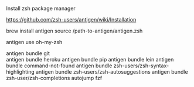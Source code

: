 Install zsh package manager

https://github.com/zsh-users/antigen/wiki/Installation

brew install antigen
source /path-to-antigen/antigen.zsh

antigen use oh-my-zsh

antigen bundle git                              
antigen bundle heroku
antigen bundle pip
antigen bundle lein
antigen bundle command-not-found
antigen bundle zsh-users/zsh-syntax-highlighting
antigen bundle zsh-users/zsh-autosuggestions
antigen bundle zsh-user/zsh-completions
autojump
fzf
